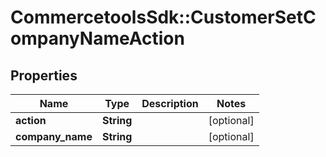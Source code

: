 # CommercetoolsSdk::CustomerSetCompanyNameAction

## Properties
Name | Type | Description | Notes
------------ | ------------- | ------------- | -------------
**action** | **String** |  | [optional] 
**company_name** | **String** |  | [optional] 

